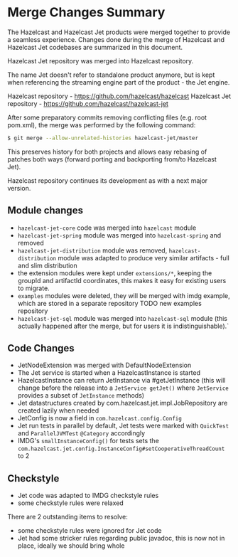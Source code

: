 # Merge Changes Summary

The Hazelcast and Hazelcast Jet products were merged together to provide a
seamless experience. Changes done during the merge of Hazelcast and Hazelcast
Jet codebases are summarized in this document.

Hazelcast Jet repository was merged into Hazelcast repository.

The name Jet doesn't refer to standalone product anymore, but is kept when
referencing the streaming engine part of the product - the Jet engine.

Hazelcast repository - https://github.com/hazelcast/hazelcast
Hazelcast Jet repository - https://github.com/hazelcast/hazelcast-jet

After some preparatory commits removing conflicting files (e.g. root pom.xml),
the merge was performed by the following command:

```bash
$ git merge --allow-unrelated-histories hazelcast-jet/master
``` 

This preserves history for both projects and allows easy rebasing of patches
both ways (forward porting and backporting from/to Hazelcast Jet).

Hazelcast repository continues its development as with a next major version.

## Module changes

- `hazelcast-jet-core` code was merged into `hazelcast` module
- `hazelcast-jet-spring` module was merged into `hazelcast-spring` and removed
- `hazelcast-jet-distribution` module was removed, `hazelcast-distribution`
  module was adapted to produce very similar artifacts - full and slim
  distribution
- the extension modules were kept under `extensions/*`, keeping the groupId and
  artifactId coordinates, this makes it easy for existing users to migrate.
- `examples` modules were deleted, they will be merged with imdg example, which
  are stored in a separate repository TODO new examples repository
- `hazelcast-jet-sql` module was merged into `hazelcast-sql` module (this
  actually happened after the merge, but for users it is indistinguishable).`

## Code Changes

- JetNodeExtension was merged with DefaultNodeExtension
- The Jet service is started when a HazelcastInstance is started
- HazelcastInstance can return JetInstance via #getJetInstance (this will
  change before the release into a `JetService getJet()` where `JetService`
  provides a subset of `JetInstance` methods)
- Jet datastructures created by com.hazelcast.jet.impl.JobRepository are
  created lazily when needed
- JetConfig is now a field in `com.hazelcast.config.Config`
- Jet run tests in parallel by default, Jet tests were marked with `QuickTest`
  and `ParallelJVMTest` `@Category` accordingly
- IMDG's `smallInstanceConfig()` for tests sets the
  `com.hazelcast.jet.config.InstanceConfig#setCooperativeThreadCount` to 2

## Checkstyle

- Jet code was adapted to IMDG checkstyle rules
- some checkstyle rules were relaxed

There are 2 outstanding items to resolve:
- some checkstyle rules were ignored for Jet code
- Jet had some stricker rules regarding public javadoc, this is now not in
  place, ideally we should bring whole  


